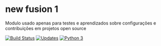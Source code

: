 # new fusion 1

Modulo usado apenas para testes e aprendizados sobre configurações e contribuições
em projetos open source

[![Build Status](https://travis-ci.com/AskaVictoria/fusion.svg?branch=main)](https://travis-ci.com/AskaVictoria/fusion)
[![Updates](https://pyup.io/repos/github/AdrianoKim/fusion/shield.svg)](https://pyup.io/repos/github/AdrianoKim/fusion/)
[![Python 3](https://pyup.io/repos/github/AdrianoKim/fusion/python-3-shield.svg)](https://pyup.io/repos/github/AdrianoKim/fusion/)



